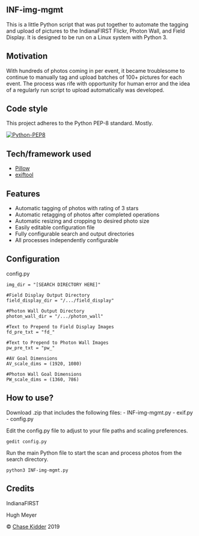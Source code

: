 ## INF-img-mgmt
This is a little Python script that was put together to automate the tagging and upload of pictures to the IndianaFIRST Flickr,
Photon Wall, and Field Display. It is designed to be run on a Linux system with Python 3.

## Motivation
With hundreds of photos coming in per event, it became troublesome to continue to manually tag and upload batches of 100+ pictures for each event. The process was rife with opportunity for human error and the idea of a regularly run script to 
upload automatically was developed.

## Code style
This project adheres to the Python PEP-8 standard. Mostly.

[![Python-PEP8](https://img.shields.io/badge/code%20style-standard-brightgreen.svg?style=flat)](https://www.python.org/dev/peps/pep-0008/)

## Tech/framework used
- [Pillow](https://github.com/python-pillow/Pillow)
- [exiftool](https://github.com/exiftool/exiftool)

## Features
- Automatic tagging of photos with rating of 3 stars
- Automatic retagging of photos after completed operations
- Automatic resizing and cropping to desired photo size
- Easily editable configuration file
- Fully configurable search and output directories
- All processes independently configurable

## Configuration
config.py

```#Photo Input Search Directory
img_dir = "[SEARCH DIRECTORY HERE]"

#Field Display Output Directory
field_display_dir = "/.../field_display"

#Photon Wall Output Directory
photon_wall_dir = "/.../photon_wall"

#Text to Prepend to Field Display Images
fd_pre_txt = "fd_"

#Text to Prepend to Photon Wall Images
pw_pre_txt = "pw_"

#AV Goal Dimensions
AV_scale_dims = (1920, 1080)

#Photon Wall Goal Dimensions
PW_scale_dims = (1360, 786)
```


## How to use?

Download .zip that includes the following files:
	- INF-img-mgmt.py
	- exif.py
	- config.py

Edit the config.py file to adjust to your file paths and scaling preferences.

```gedit config.py```

Run the main Python file to start the scan and process photos from the search directory.

```python3 INF-img-mgmt.py```


## Credits
IndianaFIRST


Hugh Meyer



 © [Chase Kidder](https://www.linkedin.com/in/chasekidder/) 2019